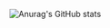 ![Anurag's GitHub stats](https://github-readme-stats.vercel.app/api?username=NyaBear&show_icons=true&theme=dracula&count_private=true)
